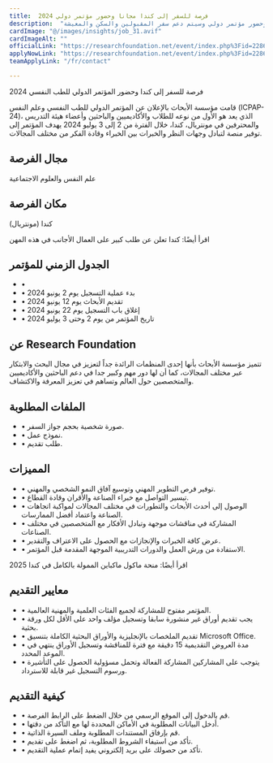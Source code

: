```yaml
---
title:  فرصة للسفر إلى كندا مجانا وحضور مؤتمر دولي 2024 
description:  "فرصة ذهبية للسفر إلي كندا مجانا بتمويل كامل وحضور مؤتمر دولي وسيتم دعم سفر المقبولين والسكن والمعيشة" 
cardImage: "@/images/insights/job_31.avif" 
cardImageAlt: "" 
officialLink: "https://researchfoundation.net/event/index.php%3Fid=2286442" 
applyNowLink: "https://researchfoundation.net/event/index.php%3Fid=2286442" 
teamApplyLink: "/fr/contact"

---
```


فرصة للسفر إلى كندا وحضور المؤتمر الدولي للطب النفسي 2024

قامت مؤسسة الأبحاث بالإعلان عن المؤتمر الدولي للطب النفسي وعلم النفس (ICPAP-24)، الذي يعد هو الأول من نوعه للطلاب والأكاديميين والباحثين وأعضاء هيئة التدريس والمحترفين في مونتريال، كندا، خلال الفترة من 2 إلى 3 يوليو 2024 يهدف المؤتمر إلى توفير منصة لتبادل وجهات النظر والخبرات بين الخبراء وقادة الفكر من مختلف المجالات.

## مجال الفرصة

علم النفس والعلوم الاجتماعية

## مكان الفرصة

كندا (مونتريال)

اقرأ أيضًا: كندا تعلن عن طلب كبير على العمال الأجانب في هذه المهن

## الجدول الزمني للمؤتمر

- • 
- • بدء عملية التسجيل يوم 2 يونيو 2024
- • تقديم الأبحاث يوم 12 يونيو 2024
- • إغلاق باب التسجيل يوم 22 يونيو 2024
- • تاريخ المؤتمر من يوم 2 وحتى 3 يوليو 2024

## عن Research Foundation

تتميز مؤسسة الأبحاث بأنها إحدى المنظمات الرائدة جداً لتعزيز في مجال البحث والابتكار عبر مختلف المجالات، كما أن لها دور مهم وكبير جدا في دعم الباحثين والأكاديميين والمتخصصين حول العالم وتساهم في تعزيز المعرفة والاكتشاف.

## الملفات المطلوبة

- • صورة شخصية بحجم جواز السفر.
- • نموذج عمل.
- • طلب تقديم.

## المميزات

- • توفير فرص التطوير المهني وتوسيع آفاق النمو الشخصي والمهني.
- • تيسير التواصل مع خبراء الصناعة والأقران وقادة القطاع.
- • الوصول إلى أحدث الأبحاث والتطورات في مختلف المجالات لمواكبة اتجاهات الصناعة واعتماد أفضل الممارسات.
- • المشاركة في مناقشات موجهة وتبادل الأفكار مع المتخصصين في مختلف الصناعات.
- • عرض كافة الخبرات والإنجازات مع الحصول على الاعتراف والتقدير.
- • الاستفادة من ورش العمل والدورات التدريبية الموجهة المقدمة قبل المؤتمر.

اقرأ أيضًا: منحة ماكول ماكباين الممولة بالكامل في كندا 2025

## معايير التقديم

- • المؤتمر مفتوح للمشاركة لجميع الفئات العلمية والمهنية العالمية.
- • يجب تقديم أوراق غير منشورة سابقا وتسجيل مؤلف واحد على الأقل لكل ورقة بحثية.
- • تقديم الملخصات بالإنجليزية والأوراق البحثية الكاملة بتنسيق Microsoft Office.
- • مدة العروض التقديمية 15 دقيقة مع فترة للمناقشة وتسجيل الأوراق ينتهي في الموعد المحدد.
- • يتوجب على المشاركين المشاركة الفعالة وتحمل مسؤولية الحصول على التأشيرة ورسوم التسجيل غير قابلة للاسترداد.

## كيفية التقديم

- • قم بالدخول إلى الموقع الرسمي من خلال الضغط على الرابط الفرصة.
- • أدخل البيانات المطلوبة في الأماكن المحددة لها مع التأكد من دقتها.
- • قم بإرفاق المستندات المطلوبة وملف السيرة الذاتية.
- • تأكد من استيفاء الشروط المطلوبة، ثم اضغط على تقديم.
- • تأكد من حصولك على بريد إلكتروني يفيد إتمام عملية التقديم.

